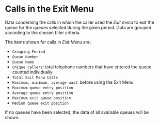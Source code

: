 # Calls in the Exit Menu

Data concerning the calls in which the caller used the
*Exit menu* to exit the queue for the queues selected 
during the given period.
Data are grouped according to the chosen filter criteria.

The items shown for calls in *Exit Menu* are:

- `Grouping Period`
- `Queue Number`
- `Queue Name`
- `Unique Callers`: total telephone numbers that have entered the queue
counted individually
- `Total Exit Menu Calls`
- `Maximum, minimum, average wait`: before using the Exit Menu
- `Maximum queue entry position`
- `Average queue entry position`
- `Maximum exit queue position`
- `Medium queue exit position`

If no queues have been selected, the data of all available queues will 
be shown.
